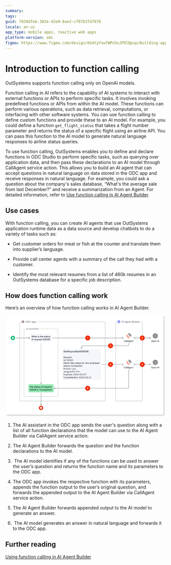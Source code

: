```yaml
---
summary: 
tags: 
guid: 7039dfeb-303e-42e9-8ae2-cf0763f47678
locale: en-us
app_type: mobile apps, reactive web apps
platform-version: odc
figma: https://www.figma.com/design/6G4tyYswfWPn5uJPDlBpvp/Building-apps?node-id=5584-178
---
```


# Introduction to function calling

<div class="info" markdown="1">

OutSystems supports function calling only on OpenAI models. 

</div>

Function calling in AI refers to the capability of AI systems to interact with external functions or APIs to perform specific tasks. It involves invoking predefined functions or APIs from within the AI model. These functions can perform various operations, such as data retrieval, computations, or interfacing with other software systems. You can use function calling to define custom functions and provide these to an AI model. For example, you could define a function `get_flight_status` that takes a flight number parameter and returns the status of a specific flight using an airline API. You can pass this function to the AI model to generate natural language responses to airline status queries.

To use function calling, OutSystems enables you to define and declare functions in ODC Studio to perform specific tasks, such as querying over application data, and then pass these declarations to an AI model through CallAgent service action. This allows you to build an AI agent that can accept questions in natural language on data stored in the ODC app and receive responses in natural language. For example, you could ask a question about the company's sales database, “What's the average sale from last December?” and receive a summarization from an Agent. For detailed information, refer to [Use function calling in AI Agent Builder](use-function-calling.md).


## Use cases

With function calling, you can create AI agents that use OutSystems application runtime data as a data source and develop chatbots to do a variety of tasks such as:

- Get customer orders for meat or fish at the counter and translate them into supplier’s language.

- Provide call center agents with a summary of the call they had with a customer.

- Identify the most relevant resumes from a list of 460k resumes in an OutSystems database for a specific job description.

## How does function calling work

Here’s an overview of how function calling works in AI Agent Builder.

![Diagram showing the process of function calling in AI Agent Builder, including steps from the ODC app sending a user's question to the AI model generating an answer.](images/function-calling-overview-diag.png "Function Calling Overview Diagram")

1. The AI assistant in the ODC app sends the user's question along with a list of all function declarations that the model can use to the AI Agent Builder via CallAgent service action.

1. The AI Agent Builder forwards the question and the function declarations to the AI model.

1.  The AI model identifies if any of the functions can be used to answer the user’s question and returns the function name and its parameters to the ODC app.

1. The ODC app invokes the respective function with its parameters, appends the function output to the user’s original question, and forwards the appended output to the AI Agent Builder via CallAgent service action.

1. The AI Agent Builder forwards appended output to the AI model to generate an answer.

1.  The AI model generates an answer in natural language and forwards it to the ODC app.

## Further reading

[Using function calling in AI Agent Builder](use-function-calling.md)

